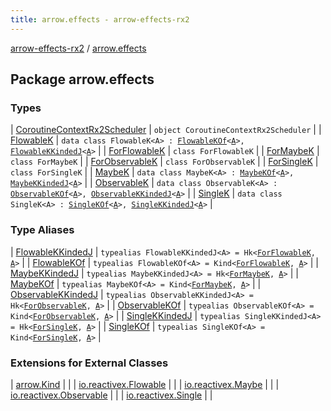 ```yaml
---
title: arrow.effects - arrow-effects-rx2
---
```


[arrow-effects-rx2](../index.html) / [arrow.effects](./index.html)

## Package arrow.effects

### Types

| [CoroutineContextRx2Scheduler](-coroutine-context-rx2-scheduler/index.html) | `object CoroutineContextRx2Scheduler` |
| [FlowableK](-flowable-k/index.html) | `data class FlowableK<A> : `[`FlowableKOf`](-flowable-k-of.html)`<`[`A`](-flowable-k/index.html#A)`>, `[`FlowableKKindedJ`](-flowable-k-kinded-j.html)`<`[`A`](-flowable-k/index.html#A)`>` |
| [ForFlowableK](-for-flowable-k.html) | `class ForFlowableK` |
| [ForMaybeK](-for-maybe-k.html) | `class ForMaybeK` |
| [ForObservableK](-for-observable-k.html) | `class ForObservableK` |
| [ForSingleK](-for-single-k.html) | `class ForSingleK` |
| [MaybeK](-maybe-k/index.html) | `data class MaybeK<A> : `[`MaybeKOf`](-maybe-k-of.html)`<`[`A`](-maybe-k/index.html#A)`>, `[`MaybeKKindedJ`](-maybe-k-kinded-j.html)`<`[`A`](-maybe-k/index.html#A)`>` |
| [ObservableK](-observable-k/index.html) | `data class ObservableK<A> : `[`ObservableKOf`](-observable-k-of.html)`<`[`A`](-observable-k/index.html#A)`>, `[`ObservableKKindedJ`](-observable-k-kinded-j.html)`<`[`A`](-observable-k/index.html#A)`>` |
| [SingleK](-single-k/index.html) | `data class SingleK<A> : `[`SingleKOf`](-single-k-of.html)`<`[`A`](-single-k/index.html#A)`>, `[`SingleKKindedJ`](-single-k-kinded-j.html)`<`[`A`](-single-k/index.html#A)`>` |

### Type Aliases

| [FlowableKKindedJ](-flowable-k-kinded-j.html) | `typealias FlowableKKindedJ<A> = Hk<`[`ForFlowableK`](-for-flowable-k.html)`, `[`A`](-flowable-k-kinded-j.html#A)`>` |
| [FlowableKOf](-flowable-k-of.html) | `typealias FlowableKOf<A> = Kind<`[`ForFlowableK`](-for-flowable-k.html)`, `[`A`](-flowable-k-of.html#A)`>` |
| [MaybeKKindedJ](-maybe-k-kinded-j.html) | `typealias MaybeKKindedJ<A> = Hk<`[`ForMaybeK`](-for-maybe-k.html)`, `[`A`](-maybe-k-kinded-j.html#A)`>` |
| [MaybeKOf](-maybe-k-of.html) | `typealias MaybeKOf<A> = Kind<`[`ForMaybeK`](-for-maybe-k.html)`, `[`A`](-maybe-k-of.html#A)`>` |
| [ObservableKKindedJ](-observable-k-kinded-j.html) | `typealias ObservableKKindedJ<A> = Hk<`[`ForObservableK`](-for-observable-k.html)`, `[`A`](-observable-k-kinded-j.html#A)`>` |
| [ObservableKOf](-observable-k-of.html) | `typealias ObservableKOf<A> = Kind<`[`ForObservableK`](-for-observable-k.html)`, `[`A`](-observable-k-of.html#A)`>` |
| [SingleKKindedJ](-single-k-kinded-j.html) | `typealias SingleKKindedJ<A> = Hk<`[`ForSingleK`](-for-single-k.html)`, `[`A`](-single-k-kinded-j.html#A)`>` |
| [SingleKOf](-single-k-of.html) | `typealias SingleKOf<A> = Kind<`[`ForSingleK`](-for-single-k.html)`, `[`A`](-single-k-of.html#A)`>` |

### Extensions for External Classes

| [arrow.Kind](arrow.-kind/index.html) |  |
| [io.reactivex.Flowable](io.reactivex.-flowable/index.html) |  |
| [io.reactivex.Maybe](io.reactivex.-maybe/index.html) |  |
| [io.reactivex.Observable](io.reactivex.-observable/index.html) |  |
| [io.reactivex.Single](io.reactivex.-single/index.html) |  |

